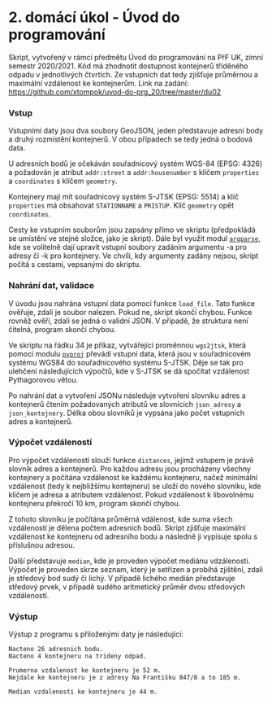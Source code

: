# 2. domácí úkol - Úvod do programování

Skript, vytvořený v rámci předmětu Úvod do programování na PřF UK, zimní semestr 2020/2021. 
Kód má zhodnotit dostupnost kontejnerů tříděného odpadu v jednotlivých čtvrtích. Ze vstupních dat tedy zjišťuje průměrnou a maximální vzdálenost ke kontejnerům. 
Link na zadání: https://github.com/xtompok/uvod-do-prg_20/tree/master/du02

<h3> Vstup </h3>

Vstupními daty jsou dva soubory GeoJSON, jeden představuje adresní body a druhý rozmístění kontejnerů. V obou případech se tedy jedná 
o bodová data. 

U adresních bodů je očekáván souřadnicový systém WGS-84 (EPSG: 4326) a požadován je atribut `addr:street` a `addr:housenumber` s klíčem `properties` a `coordinates` s klíčem `geometry`. 

Kontejnery mají mít souřadnicový systém S-JTSK (EPSG: 5514) a klíč `properties` má obsahovat `STATIONNAME` a `PRISTUP`. Klíč `geometry` opět `coordinates`.

Cesty ke vstupním souborům jsou zapsány přímo ve skriptu (předpokládá se umístění ve stejné složce, jako je skript). Dále byl využit modul [`argparse`](https://docs.python.org/3/library/argparse.html), kde se volitelně dají upravit vstupní
soubory zadáním argumentu -a pro adresy či -k pro kontejnery. Ve chvíli, kdy argumenty zadány nejsou, skript počítá s cestami, vepsanými do skriptu.  

<h3> Nahrání dat, validace </h3>

V úvodu jsou nahrána vstupní data pomocí funkce `load_file`. Tato funkce ověřuje, zdali je soubor nalezen. Pokud ne, skript skončí chybou.
Funkce rovněž ověří, zdali se jedná o validní JSON. V případě, že struktura není čitelná, program skončí chybou. 

Ve skriptu na řádku 34 je příkaz, vytvářející proměnnou `wgs2jtsk`, která pomocí modulu [`pyproj`](https://pypi.org/project/pyproj/) převádí vstupní data, která jsou v souřadnicovém systému WGS84 do souřadnicového systému S-JTSK. Děje se tak pro ulehčení následujících výpočtů, kde v S-JTSK se dá spočítat vzdálenost Pythagorovou větou. 

Po nahrání dat a vytvoření JSONu následuje vytvoření slovníku adres a kontejnerů čtením požadovaných atributů ve slovnících `json_adresy` a `json_kontejnery`. Délka obou slovníků je vypsána jako počet vstupních adres a kontejnerů. 

<h3> Výpočet vzdáleností </h3>

Pro výpočet vzdáleností slouží funkce `distances`, jejímž vstupem je právě slovník adres a kontejnerů. Pro každou adresu jsou procházeny všechny kontejnery a počítána
vzdálenost ke každému kontejneru, načež minimální vzdálenost (tedy k nejbližšímu kontejneru) se uloží do nového slovníku, kde klíčem je adresa a atributem vzdálenost. 
Pokud vzdálenost k libovolnému kontejneru překročí 10 km, program skončí chybou. 

Z tohoto slovníku je počítána průměrná vdálenost, kde suma všech vzdáleností je dělena počtem adresních bodů. 
Skript zjišťuje maximální vzdálenost ke kontejneru od adresního bodu a následně ji vypisuje spolu s příslušnou adresou. 

Další představuje `median`, kde je proveden výpočet mediánu vdzáleností. Výpočet je proveden skrze seznam, který je setřízen a probíhá zjištění, zdali
je středový bod sudý či lichý. V případě lichého medián představuje středový prvek, v případě sudého aritmetický průměr dvou středových vzdáleností. 

<h3> Výstup </h3>

Výstup z programu s přiloženými daty je následující: 

```
Nacteno 26 adresnich bodu.
Nacteno 4 kontejneru na trideny odpad.

Prumerna vzdalenost ke kontejneru je 52 m.
Nejdale ke kontejneru je z adresy Na Františku 847/8 a to 185 m.

Median vzdalenosti ke kontejneru je 44 m.
```
